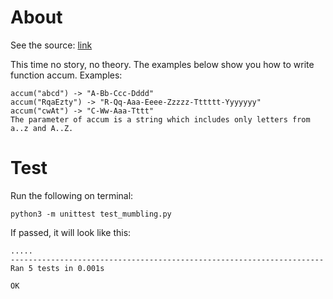 # About

See the source: [link](https://www.codewars.com/kata/5667e8f4e3f572a8f2000039)

This time no story, no theory. The examples below show you how to write function accum. Examples:

```
accum("abcd") -> "A-Bb-Ccc-Dddd"
accum("RqaEzty") -> "R-Qq-Aaa-Eeee-Zzzzz-Tttttt-Yyyyyyy"
accum("cwAt") -> "C-Ww-Aaa-Tttt"
The parameter of accum is a string which includes only letters from a..z and A..Z.
```

# Test 

Run the following on terminal:
```
python3 -m unittest test_mumbling.py
```

If passed, it will look like this:

```
.....
----------------------------------------------------------------------
Ran 5 tests in 0.001s

OK
```
